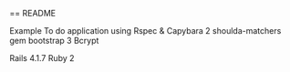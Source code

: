 == README

Example To do application
using Rspec & Capybara 2
shoulda-matchers gem
bootstrap 3
Bcrypt 

Rails 4.1.7
Ruby 2
